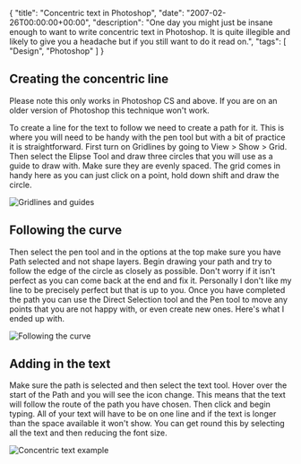 {
  "title": "Concentric text in Photoshop",
  "date": "2007-02-26T00:00:00+00:00",
  "description": "One day you might just be insane enough to want to write concentric text in Photoshop. It is quite illegible and likely to give you a headache but if you still want to do it read on.",
  "tags": [
    "Design",
    "Photoshop"
  ]
}

## Creating the concentric line

Please note this only works in Photoshop CS and above. If you are on an older version of Photoshop this technique won't work.

To create a line for the text to follow we need to create a path for it. This is where you will need to be handy with the pen tool but with a bit of practice it is straightforward. First turn on Gridlines by going to View > Show > Grid. Then select the Elipse Tool and draw three circles that you will use as a guide to draw with. Make sure they are evenly spaced. The grid comes in handy here as you can just click on a point, hold down shift and draw the circle.

![Gridlines and guides][1] 

## Following the curve

Then select the pen tool and in the options at the top make sure you have Path selected and not shape layers. Begin drawing your path and try to follow the edge of the circle as closely as possible. Don't worry if it isn't perfect as you can come back at the end and fix it. Personally I don't like my line to be precisely perfect but that is up to you. Once you have completed the path you can use the Direct Selection tool and the Pen tool to move any points that you are not happy with, or even create new ones. Here's what I ended up with.

![Following the curve][2] 

## Adding in the text

Make sure the path is selected and then select the text tool. Hover over the start of the Path and you will see the icon change. This means that the text will follow the route of the path you have chosen. Then click and begin typing. All of your text will have to be on one line and if the text is longer than the space available it won't show. You can get round this by selecting all the text and then reducing the font size.

![Concentric text example][3]

 [1]: http://shapeshed.com/images/articles/guide.png 
 [2]: http://shapeshed.com/images/articles/guide_paths.png 
 [3]: http://shapeshed.com/images/articles/concentric_text.png 
